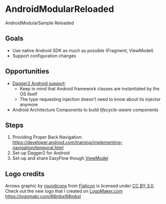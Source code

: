 # AndroidModularReloaded

AndroidModularSample Reloaded

## Goals

- Use native Android SDK as much as possible (Fragment, ViewModel)
- Support configuration changes

## Opportunities

- [Dagger2 Android support](https://google.github.io/dagger//android.html):
    - Keep in mind that Android framework classes are instantiated by the OS itself
    - The type requesting injection doesn't need to know about its injector anymore
- Android Architecture Components to build _lifecycle-aware_ components

## Steps

1. Providing Proper Back Navigation: <https://developer.android.com/training/implementing-navigation/temporal.html>
2. Set-up Dagger2 for Android
3. Set-up and share EasyFlow though [ViewModel](https://developer.android.com/topic/libraries/architecture/viewmodel.html#sharing_data_between_fragments)

## Logo credits

Arrows graphic by <a href="http://www.flaticon.com/authors/roundicons">roundicons</a> from <a href="http://www.flaticon.com/">Flaticon</a> is licensed under <a href="http://creativecommons.org/licenses/by/3.0/" title="Creative Commons BY 3.0">CC BY 3.0</a>. Check out the new logo that I created on <a href="http://logomakr.com" title="Logo Maker">LogoMaker.com</a> https://logomakr.com/68mbxl68mbxl
